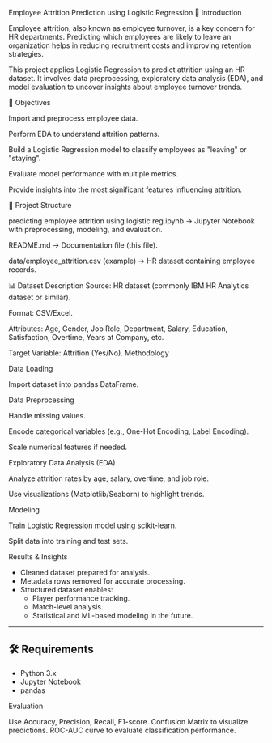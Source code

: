 Employee Attrition Prediction using Logistic Regression
📖 Introduction

Employee attrition, also known as employee turnover, is a key concern for HR departments. Predicting which employees are likely to leave an organization helps in reducing recruitment costs and improving retention strategies.

This project applies Logistic Regression to predict attrition using an HR dataset. It involves data preprocessing, exploratory data analysis (EDA), and model evaluation to uncover insights about employee turnover trends.

🎯 Objectives

Import and preprocess employee data.

Perform EDA to understand attrition patterns.

Build a Logistic Regression model to classify employees as "leaving" or "staying".

Evaluate model performance with multiple metrics.

Provide insights into the most significant features influencing attrition.

📂 Project Structure

predicting employee attrition using logistic reg.ipynb → Jupyter Notebook with preprocessing, modeling, and evaluation.

README.md → Documentation file (this file).

data/employee_attrition.csv (example) → HR dataset containing employee records.

📊 Dataset Description
Source: HR dataset (commonly IBM HR Analytics dataset or similar).

Format: CSV/Excel.

Attributes: Age, Gender, Job Role, Department, Salary, Education, Satisfaction, Overtime, Years at Company, etc.

Target Variable: Attrition (Yes/No).
Methodology

Data Loading

Import dataset into pandas DataFrame.

Data Preprocessing

Handle missing values.

Encode categorical variables (e.g., One-Hot Encoding, Label Encoding).

Scale numerical features if needed.

Exploratory Data Analysis (EDA)

Analyze attrition rates by age, salary, overtime, and job role.

Use visualizations (Matplotlib/Seaborn) to highlight trends.

Modeling

Train Logistic Regression model using scikit-learn.

Split data into training and test sets.

 Results & Insights  
- Cleaned dataset prepared for analysis.  
- Metadata rows removed for accurate processing.  
- Structured dataset enables:  
  - Player performance tracking.  
  - Match-level analysis.  
  - Statistical and ML-based modeling in the future.  

---

## 🛠️ Requirements  
- Python 3.x  
- Jupyter Notebook  
- pandas  

Evaluation

Use Accuracy, Precision, Recall, F1-score.
Confusion Matrix to visualize predictions.
ROC-AUC curve to evaluate classification performance.
